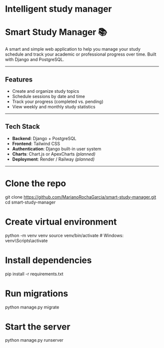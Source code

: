 # Intelligent study manager
# Smart Study Manager 📚

A smart and simple web application to help you manage your study schedule and track your 
academic or professional progress over time. Built with Django and PostgreSQL.

---

## Features

- Create and organize study topics
- Schedule sessions by date and time
- Track your progress (completed vs. pending)
- View weekly and monthly study statistics

---

## Tech Stack

- **Backend**: Django + PostgreSQL
- **Frontend**: Tailwind CSS
- **Authentication**: Django built-in user system
- **Charts**: Chart.js or ApexCharts *(planned)*
- **Deployment**: Render / Railway *(planned)*

---

# Clone the repo
git clone https://github.com/MarianoRochaGarcia/smart-study-manager.git
cd smart-study-manager

# Create virtual environment
python -m venv venv
source venv/bin/activate   # Windows: venv\Scripts\activate

# Install dependencies
pip install -r requirements.txt

# Run migrations
python manage.py migrate

# Start the server
python manage.py runserver
